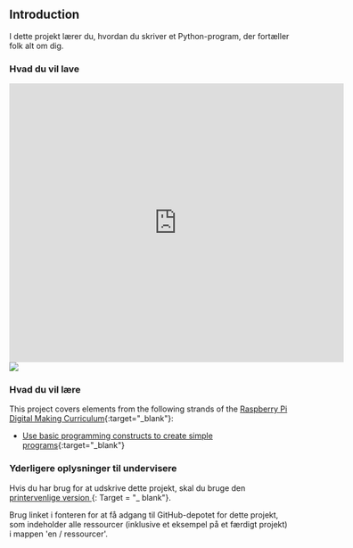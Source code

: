 ## Introduction

I dette projekt lærer du, hvordan du skriver et Python-program, der fortæller folk alt om dig.

### Hvad du vil lave

<div class="trinket">
  <iframe src="https://trinket.io/embed/python/a1f663ae0d?outputOnly=true&start=result" width="600" height="500" frameborder="0" marginwidth="0" marginheight="0" allowfullscreen>
  </iframe>
  <img src="images/me-final.png">
</div>

### Hvad du vil lære

This project covers elements from the following strands of the [Raspberry Pi Digital Making Curriculum](http://rpf.io/curriculum){:target="_blank"}:

+ [Use basic programming constructs to create simple programs](https://www.raspberrypi.org/curriculum/programming/creator){:target="_blank"}

### Yderligere oplysninger til undervisere

Hvis du har brug for at udskrive dette projekt, skal du bruge den [ printervenlige version ](https://projects.raspberrypi.org/en/projects/about-me/print) {: Target = "_ blank"}.

Brug linket i fonteren for at få adgang til GitHub-depotet for dette projekt, som indeholder alle ressourcer (inklusive et eksempel på et færdigt projekt) i mappen 'en / ressourcer'.